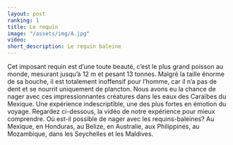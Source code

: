```yaml
---
layout: post
ranking: 1
title: Le requin
image: "/assets/img/A.jpg"
video:
short_description: Le requin baleine
---
```


Cet imposant requin est d’une toute beauté, c’est le plus grand poisson au monde, mesurant jusqu’à 12 m et pesant 13 tonnes. Malgré la taille énorme de sa bouche, il est totalement inoffensif pour l’homme, car il n’a pas de dent et se nourrit uniquement de plancton. Nous avons eu la chance de nager avec ces impressionnantes créatures dans les eaux des Caraïbes du Mexique. Une expérience indescriptible, une des plus fortes en émotion du voyage. Regardez ci-dessous, la vidéo de notre expérience pour mieux comprendre.
Où est-il possible de nager avec les requins-baleines? Au Mexique, en Honduras, au Belize, en Australie, aux Philippines, au Mozambique, dans les Seychelles et les Maldives.
